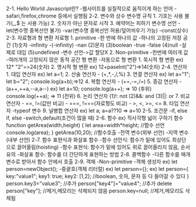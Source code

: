 2-1. Hello World
Javascript란? -웹사이트를 실질적으로 움직이게 하는 언어
-safari,firefox,chrome 등에서 실행됨
2-2. 변수와 상수
변수명 규칙 1. 기호는 사용 불가(\_,$ 는 사용 가능) 2. 숫자가 아닌 문자로 시작 3. 예약어는 피하기
변수명 선언
-let(변수명 중복선언 불가)
-var(변수명 중복선언 허용/덮어씌우기 가능)
-const(상수)
2-3. 자료형과 형 변환
자료형 1. primitive -한 번에 하나의 값 -하나의 고정된 저장 공간
(1)숫자
-infinity
-(-infinity)
-nan
(2)문자
(3)boolean
-true
-false
(4)null -실제로 대입
(5)undefined -변수 선언->값 할당X 2. Non-primitive -한번에 여러개 값 -여러개의 고정되지 않은 동적 공간
형 변환 -자동으로 형 변환 1. 묵시적 형 변환
ex) 12* "2"=>24(숫자) 2. 명시적 형 변환
ex) 12+paseInt("2")=>14(숫자)
2-4. 연산자 1. 대입 연산자
ex) let a=1; 2. 산술 연산자 - (+,*,-,/,%) 3. 연결 연산자
ex) let a="1";
let b="2";
console.log(a+b);=>12 4. 복합 연산자 - (+=,-=,/=) 5. 증감 연산자 - (a++,++a,--a,a--)
ex) let a=10;
console.log(a++); => 10 (후위)
console.log(++a); => 11 (전위) 6. 논리 연산자
(1)!: not
(2)&&: and
(3)||: or 7. 비교 연산자 - ==, !=(값만 비교) - ===, !===(자료형도 비교) - >, <, >=, <= 8. 타입 연산자
-typeof 변수 9. 널병합 연산자
ex) let a;
a=a??10 => a=10
2-5. 조건문
-if, else if, else
-switch,default(조건이 많을 때)
2-6. 함수
ex) 직사각형 넓이 구하기 함수
function getArea(width,height) {
let area=width\*height; //함수 선언
console.log(area);
}
getArea(10,20); //함수호출 -전역 변수(외부 선언) -지역 변수(내부 선언)
2-7. 함수 표현식과 화살표 함수 -함수 선언식: 함수가 밑에 있어도 최상단으로 끌어올림(hoisting) -함수 표현식: 함수가 밑에 있어도 위로 끌어올리지 않음, 순서 유의 -화살표 함수: 함수를 더 간단하게 표현하는 방법
2-8. 콜백함수 -다른 함수를 매개변수로 받아서 함수 안에서 호출
2-9. 객체
-Non-primitive -객체 생성자
ex) let person=newObject(); -중괄호(객체 리터럴)
ex) let person={};
ex) let person={
key:"value1";
key1: true;
key2: [1,2]; //boolean, 숫자, 문자 등 다 들어갈 수 있다
}
person.key3="value3"; //추가
person["key4"]="value4"; //추가
delete person["key"]; //제거,메모리는 삭제되지 않음
person.key=null; //제거,메모리도 삭제됨
